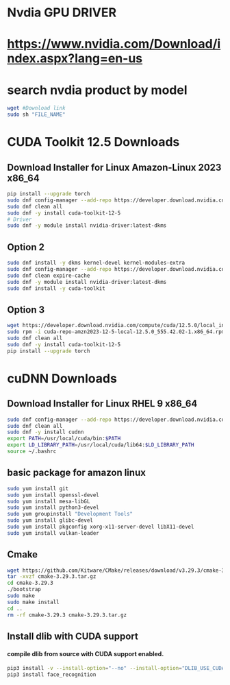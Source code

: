 # Nvdia GPU DRIVER

# https://www.nvidia.com/Download/index.aspx?lang=en-us
# search nvdia product by model
```bash
wget #Download link
sudo sh "FILE_NAME"
```

# CUDA Toolkit 12.5 Downloads

## Download Installer for Linux Amazon-Linux 2023 x86_64
```bash
pip install --upgrade torch
sudo dnf config-manager --add-repo https://developer.download.nvidia.com/compute/cuda/repos/amzn2023/x86_64/cuda-amzn2023.repo
sudo dnf clean all
sudo dnf -y install cuda-toolkit-12-5
# Driver
sudo dnf -y module install nvidia-driver:latest-dkms
```

## Option 2
```bash
sudo dnf install -y dkms kernel-devel kernel-modules-extra
sudo dnf config-manager --add-repo https://developer.download.nvidia.com/compute/cuda/repos/amzn2023/x86_64/cuda-amzn2023.repo
sudo dnf clean expire-cache
sudo dnf -y module install nvidia-driver:latest-dkms
sudo dnf install -y cuda-toolkit
```
## Option 3
```bash
wget https://developer.download.nvidia.com/compute/cuda/12.5.0/local_installers/cuda-repo-amzn2023-12-5-local-12.5.0_555.42.02-1.x86_64.rpm
sudo rpm -i cuda-repo-amzn2023-12-5-local-12.5.0_555.42.02-1.x86_64.rpm
sudo dnf clean all
sudo dnf -y install cuda-toolkit-12-5
pip install --upgrade torch
```

# cuDNN Downloads
## Download Installer for Linux RHEL 9 x86_64
```bash
sudo dnf config-manager --add-repo https://developer.download.nvidia.com/compute/cuda/repos/rhel9/x86_64/cuda-rhel9.repo
sudo dnf clean all
sudo dnf -y install cudnn
export PATH=/usr/local/cuda/bin:$PATH
export LD_LIBRARY_PATH=/usr/local/cuda/lib64:$LD_LIBRARY_PATH
source ~/.bashrc
```

## basic package for amazon linux
```bash
sudo yum install git 
sudo yum install openssl-devel
sudo yum install mesa-libGL
sudo yum install python3-devel 
sudo yum groupinstall "Development Tools"
sudo yum install glibc-devel
sudo yum install pkgconfig xorg-x11-server-devel libX11-devel
sudo yum install vulkan-loader
```
## Cmake
```bash
wget https://github.com/Kitware/CMake/releases/download/v3.29.3/cmake-3.29.3.tar.gz 
tar -xvzf cmake-3.29.3.tar.gz 
cd cmake-3.29.3 
./bootstrap 
sudo make 
sudo make install 
cd .. 
rm -rf cmake-3.29.3 cmake-3.29.3.tar.gz
```

## Install dlib with CUDA support
#### compile dlib from source with CUDA support enabled. 
```bash
pip3 install -v --install-option="--no" --install-option="DLIB_USE_CUDA" dlib
pip3 install face_recognition
```
